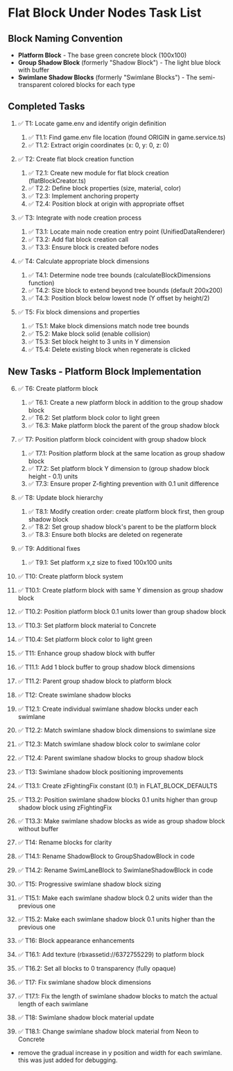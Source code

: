 # Flat Block Under Nodes Task List

## Block Naming Convention

- **Platform Block** - The base green concrete block (100x100)
- **Group Shadow Block** (formerly "Shadow Block") - The light blue block with buffer
- **Swimlane Shadow Blocks** (formerly "Swimlane Blocks") - The semi-transparent colored blocks for each type

## Completed Tasks

1. ✅ T1: Locate game.env and identify origin definition

   1. ✅ T1.1: Find game.env file location (found ORIGIN in game.service.ts)
   2. ✅ T1.2: Extract origin coordinates (x: 0, y: 0, z: 0)

2. ✅ T2: Create flat block creation function

   1. ✅ T2.1: Create new module for flat block creation (flatBlockCreator.ts)
   2. ✅ T2.2: Define block properties (size, material, color)
   3. ✅ T2.3: Implement anchoring property
   4. ✅ T2.4: Position block at origin with appropriate offset

3. ✅ T3: Integrate with node creation process

   1. ✅ T3.1: Locate main node creation entry point (UnifiedDataRenderer)
   2. ✅ T3.2: Add flat block creation call
   3. ✅ T3.3: Ensure block is created before nodes

4. ✅ T4: Calculate appropriate block dimensions

   1. ✅ T4.1: Determine node tree bounds (calculateBlockDimensions function)
   2. ✅ T4.2: Size block to extend beyond tree bounds (default 200x200)
   3. ✅ T4.3: Position block below lowest node (Y offset by height/2)

5. ✅ T5: Fix block dimensions and properties
   1. ✅ T5.1: Make block dimensions match node tree bounds
   2. ✅ T5.2: Make block solid (enable collision)
   3. ✅ T5.3: Set block height to 3 units in Y dimension
   4. ✅ T5.4: Delete existing block when regenerate is clicked

## New Tasks - Platform Block Implementation

6. ✅ T6: Create platform block

   1. ✅ T6.1: Create a new platform block in addition to the group shadow block
   2. ✅ T6.2: Set platform block color to light green
   3. ✅ T6.3: Make platform block the parent of the group shadow block

7. ✅ T7: Position platform block coincident with group shadow block

   1. ✅ T7.1: Position platform block at the same location as group shadow block
   2. ✅ T7.2: Set platform block Y dimension to (group shadow block height - 0.1) units
   3. ✅ T7.3: Ensure proper Z-fighting prevention with 0.1 unit difference

8. ✅ T8: Update block hierarchy

   1. ✅ T8.1: Modify creation order: create platform block first, then group shadow block
   2. ✅ T8.2: Set group shadow block's parent to be the platform block
   3. ✅ T8.3: Ensure both blocks are deleted on regenerate

9. ✅ T9: Additional fixes

   1. ✅ T9.1: Set platform x,z size to fixed 100x100 units

10. ✅ T10: Create platform block system

   1. ✅ T10.1: Create platform block with same Y dimension as group shadow block
   2. ✅ T10.2: Position platform block 0.1 units lower than group shadow block
   3. ✅ T10.3: Set platform block material to Concrete
   4. ✅ T10.4: Set platform block color to light green

11. ✅ T11: Enhance group shadow block with buffer

   1. ✅ T11.1: Add 1 block buffer to group shadow block dimensions
   2. ✅ T11.2: Parent group shadow block to platform block

12. ✅ T12: Create swimlane shadow blocks

   1. ✅ T12.1: Create individual swimlane shadow blocks under each swimlane
   2. ✅ T12.2: Match swimlane shadow block dimensions to swimlane size
   3. ✅ T12.3: Match swimlane shadow block color to swimlane color
   4. ✅ T12.4: Parent swimlane shadow blocks to group shadow block

13. ✅ T13: Swimlane shadow block positioning improvements

   1. ✅ T13.1: Create zFightingFix constant (0.1) in FLAT_BLOCK_DEFAULTS
   2. ✅ T13.2: Position swimlane shadow blocks 0.1 units higher than group shadow block using zFightingFix
   3. ✅ T13.3: Make swimlane shadow blocks as wide as group shadow block without buffer

14. ✅ T14: Rename blocks for clarity

   1. ✅ T14.1: Rename ShadowBlock to GroupShadowBlock in code
   2. ✅ T14.2: Rename SwimLaneBlock to SwimlaneShadowBlock in code

15. ✅ T15: Progressive swimlane shadow block sizing

   1. ✅ T15.1: Make each swimlane shadow block 0.2 units wider than the previous one
   2. ✅ T15.2: Make each swimlane shadow block 0.1 units higher than the previous one

16. ✅ T16: Block appearance enhancements

   1. ✅ T16.1: Add texture (rbxassetid://6372755229) to platform block
   2. ✅ T16.2: Set all blocks to 0 transparency (fully opaque)

17. ✅ T17: Fix swimlane shadow block dimensions

   1. ✅ T17.1: Fix the length of swimlane shadow blocks to match the actual length of each swimlane

18. ✅ T18: Swimlane shadow block material update

   1. ✅ T18.1: Change swimlane shadow block material from Neon to Concrete


- remove the gradual increase in y position and width for each swimlane.  this was just added for debugging.